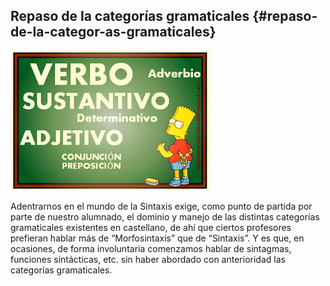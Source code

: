 ## Repaso de la categorías gramaticales {#repaso-de-la-categor-as-gramaticales}

![CLASES PALABRAS.jpg](images/image87.jpg)

Adentrarnos en el mundo de la Sintaxis exige, como punto de partida por parte de nuestro alumnado, el dominio y manejo de las distintas categorías gramaticales existentes en castellano, de ahí que ciertos profesores prefieran hablar más de “Morfosintaxis” que de “Sintaxis”. Y es que, en ocasiones, de forma involuntaria comenzamos hablar de sintagmas, funciones sintácticas, etc. sin haber abordado con anterioridad las categorías gramaticales.